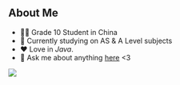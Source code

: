 ## About Me
- 👨‍🎓 Grade 10 Student in China
- 🔭 Currently studying on AS & A Level subjects
- ❤️ Love in *Java*.
- 💬 Ask me about anything <a href="mailto:fadouse233@gmail.com">here</a> <3

<a href="https://fadouse.github.io/"><img align="center" src="https://github-readme-stats.vercel.app/api/top-langs/?username=fadouse&layout=compact&hide_border=true" /></a>
